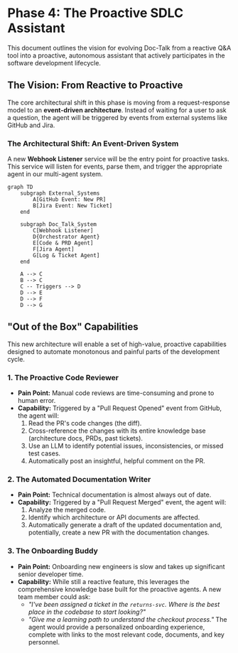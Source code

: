 # Phase 4: The Proactive SDLC Assistant

This document outlines the vision for evolving Doc-Talk from a reactive Q&A tool into a proactive, autonomous assistant that actively participates in the software development lifecycle.

## The Vision: From Reactive to Proactive

The core architectural shift in this phase is moving from a request-response model to an **event-driven architecture**. Instead of waiting for a user to ask a question, the agent will be triggered by events from external systems like GitHub and Jira.

### The Architectural Shift: An Event-Driven System

A new **Webhook Listener** service will be the entry point for proactive tasks. This service will listen for events, parse them, and trigger the appropriate agent in our multi-agent system.

```mermaid
graph TD
    subgraph External_Systems
        A[GitHub Event: New PR]
        B[Jira Event: New Ticket]
    end

    subgraph Doc_Talk_System
        C[Webhook Listener]
        D{Orchestrator Agent}
        E[Code & PRD Agent]
        F[Jira Agent]
        G[Log & Ticket Agent]
    end

    A --> C
    B --> C
    C -- Triggers --> D
    D --> E
    D --> F
    D --> G
```

## "Out of the Box" Capabilities

This new architecture will enable a set of high-value, proactive capabilities designed to automate monotonous and painful parts of the development cycle.

### 1. The Proactive Code Reviewer
*   **Pain Point:** Manual code reviews are time-consuming and prone to human error.
*   **Capability:** Triggered by a "Pull Request Opened" event from GitHub, the agent will:
    1.  Read the PR's code changes (the diff).
    2.  Cross-reference the changes with its entire knowledge base (architecture docs, PRDs, past tickets).
    3.  Use an LLM to identify potential issues, inconsistencies, or missed test cases.
    4.  Automatically post an insightful, helpful comment on the PR.

### 2. The Automated Documentation Writer
*   **Pain Point:** Technical documentation is almost always out of date.
*   **Capability:** Triggered by a "Pull Request Merged" event, the agent will:
    1.  Analyze the merged code.
    2.  Identify which architecture or API documents are affected.
    3.  Automatically generate a draft of the updated documentation and, potentially, create a new PR with the documentation changes.

### 3. The Onboarding Buddy
*   **Pain Point:** Onboarding new engineers is slow and takes up significant senior developer time.
*   **Capability:** While still a reactive feature, this leverages the comprehensive knowledge base built for the proactive agents. A new team member could ask:
    *   *"I've been assigned a ticket in the `returns-svc`. Where is the best place in the codebase to start looking?"*
    *   *"Give me a learning path to understand the checkout process."*
    The agent would provide a personalized onboarding experience, complete with links to the most relevant code, documents, and key personnel.
